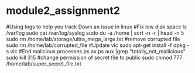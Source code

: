 # module2_assignment2
#Using logs to help you track Down an issue in linux
#Fix low disk space
ls /var/log
sudo cat /var/log/syslog
sudo du -a /home | sort -n -r | head -n 5
sudo rm /home/lab/storage/ultra_mega_large.txt
#remove corrupted file
sudo rm /home/lab/corrupted_file
#Update vlc
sudo apt-get install -f
dpkg -s vlc
#End malicious processes
ps ax
ps aux |grep "totally_not_maliicious"
sudo kill 315
#change permission of secret file to public
sudo chmod 777 /home/lab/super_secret_file.txt
